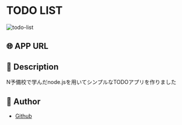 # TODO LIST
![todo-list](https://user-images.githubusercontent.com/54653466/73373433-f30a8980-42fb-11ea-8752-5d13ab45961f.gif)
  
## :globe_with_meridians: APP URL


## :pencil: Description
N予備校で学んだnode.jsを用いてシンプルなTODOアプリを作りました


## :whale: Author
- [Github](https://github.com/AgathaKiwi)
